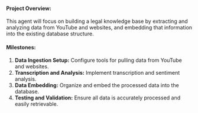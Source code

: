#### Project Overview:
This agent will focus on building a legal knowledge base by extracting and analyzing data from YouTube and websites, and embedding that information into the existing database structure.

#### Milestones:
1. **Data Ingestion Setup:** Configure tools for pulling data from YouTube and websites.
2. **Transcription and Analysis:** Implement transcription and sentiment analysis.
3. **Data Embedding:** Organize and embed the processed data into the database.
4. **Testing and Validation:** Ensure all data is accurately processed and easily retrievable.
